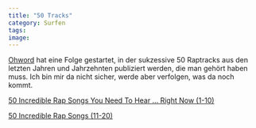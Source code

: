 ```yaml
---
title: "50 Tracks"
category: Surfen
tags: 
image: 
---
```


[Ohword](http://www.ohword.com) hat eine Folge gestartet, in der sukzessive 50 Raptracks aus den letzten Jahren und Jahrzehnten publiziert werden, die man gehört haben muss. Ich bin mir da nicht sicher, werde aber verfolgen, was da noch kommt.  

  

[50 Incredible Rap Songs You Need To Hear ... Right Now (1-10)](http://www.ohword.com/blog/624/50-incredible-rap-songs-you-need-to-hear-right-now-1-10)   

[50 Incredible Rap Songs (11-20)](http://www.ohword.com/blog/626/50-incredible-rap-songs-11-20)